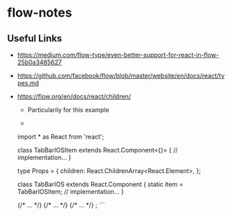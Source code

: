 # flow-notes

## Useful Links

* <https://medium.com/flow-type/even-better-support-for-react-in-flow-25b0a3485627>
* <https://github.com/facebook/flow/blob/master/website/en/docs/react/types.md> 
* <https://flow.org/en/docs/react/children/>
    * Particularily for this example
    * ```js
    import * as React from 'react';

    class TabBarIOSItem extends React.Component<{}> {
      // implementation...
    }

    type Props = {
      children: React.ChildrenArray<React.Element<typeof TabBarIOSItem>>,
    };

    class TabBarIOS extends React.Component<Props> {
      static Item = TabBarIOSItem;
      // implementation...
    }

    <TabBarIOS>
      <TabBarIOS.Item>{/* ... */}</TabBarIOS.Item>
      <TabBarIOS.Item>{/* ... */}</TabBarIOS.Item>
      <TabBarIOS.Item>{/* ... */}</TabBarIOS.Item>
    </TabBarIOS>;
    ```
